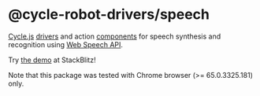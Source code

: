 <!-- This README.md is automatically generated. Edit the JSDoc comments in source code or the md files in docs/readmes/. -->

# @cycle-robot-drivers/speech

[Cycle.js](http://cycle.js.org/) [drivers](https://cycle.js.org/drivers.html) and action [components](https://cycle.js.org/components.html) for speech synthesis and recognition using [Web Speech API](https://developer.mozilla.org/en-US/docs/Web/API/Web_Speech_API).

Try [the demo](https://stackblitz.com/edit/cycle-robot-drivers-demos-speech) at StackBlitz!

Note that this package was tested with Chrome browser (>= 65.0.3325.181) only.
